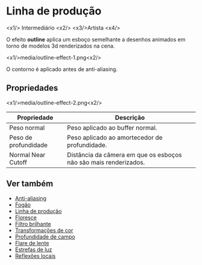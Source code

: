 # Linha de produção

<x1\/> Intermediário <x2\/>
<x3\/>Artista <x4\/>

O efeito **outline** aplica um esboço semelhante a desenhos animados em torno de modelos 3d renderizados na cena.

<x1\/>media\/outline-effect-1.png<x2\/>

O contorno é aplicado antes de anti-aliasing.

## Propriedades

<x1\/>media\/outline-effect-2.png<x2\/>

| Propriedade | Descrição |
| --------------------- | ---- 
| Peso normal | Peso aplicado ao buffer normal. |
| Peso de profundidade | Peso aplicado ao amortecedor de profundidade. |
| Normal Near Cutoff | Distância da câmera em que os esboços não são mais renderizados. |

## Ver também

* [Anti-aliasing](anti-aliasing.md)
* [Fogão](fog.md)
* [Linha de produção](outline.md)
* [Floresce](bloom.md)
* [Filtro brilhante](bright-filter.md)
* [Transformações de cor](color-transforms/index.md)
* [Profundidade de campo](depth-of-field.md)
* [Flare de lente](lens-flare.md)
* [Estrefas de luz](light-streaks.md)
* [Reflexões locais](local-reflections.md)
